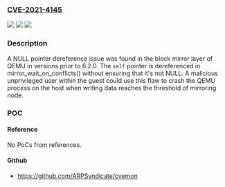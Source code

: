 ### [CVE-2021-4145](https://cve.mitre.org/cgi-bin/cvename.cgi?name=CVE-2021-4145)
![](https://img.shields.io/static/v1?label=Product&message=QEMU&color=blue)
![](https://img.shields.io/static/v1?label=Version&message=n%2Fa&color=blue)
![](https://img.shields.io/static/v1?label=Vulnerability&message=CWE-476&color=brighgreen)

### Description

A NULL pointer dereference issue was found in the block mirror layer of QEMU in versions prior to 6.2.0. The `self` pointer is dereferenced in mirror_wait_on_conflicts() without ensuring that it's not NULL. A malicious unprivileged user within the guest could use this flaw to crash the QEMU process on the host when writing data reaches the threshold of mirroring node.

### POC

#### Reference
No PoCs from references.

#### Github
- https://github.com/ARPSyndicate/cvemon

